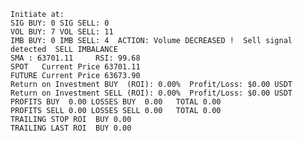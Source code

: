     Initiate at: 
    SIG BUY: 0 SIG SELL: 0  
    VOL BUY: 7 VOL SELL: 11
    IMB BUY: 0 IMB SELL: 4  ACTION: Volume DECREASED !  Sell signal detected  SELL IMBALANCE
    SMA : 63701.11     RSI: 99.68
    SPOT   Current Price 63701.11
    FUTURE Current Price 63673.90
    Return on Investment BUY  (ROI): 0.00%  Profit/Loss: $0.00 USDT
    Return on Investment SELL (ROI): 0.00%  Profit/Loss: $0.00 USDT
    PROFITS BUY  0.00 LOSSES BUY  0.00   TOTAL 0.00
    PROFITS SELL 0.00 LOSSES SELL 0.00   TOTAL 0.00
    TRAILING STOP ROI  BUY 0.00
    TRAILING LAST ROI  BUY 0.00

